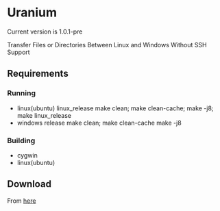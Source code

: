 # Uranium

Current version is 1.0.1-pre

Transfer Files or Directories Between Linux and Windows Without SSH Support

## Requirements
### Running
- linux(ubuntu)  linux_release
    make clean; make clean-cache;
    make -j8; make linux_release
- windows        release
    make clean; make clean-cache
    make -j8
### Building
- cygwin
- linux(ubuntu)

## Download
From [here](https://github.com/NiklasWang/Uranium/releases/)
